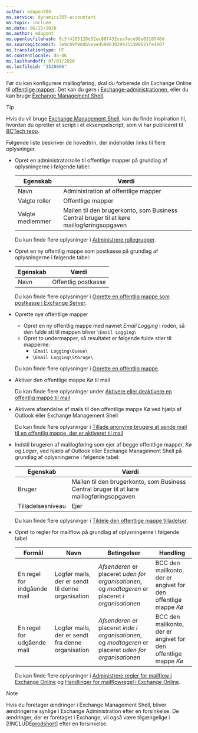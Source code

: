 ```yaml
---
author: edupont04
ms.service: dynamics365-accountant
ms.topic: include
ms.date: 06/25/2020
ms.author: edupont
ms.openlocfilehash: 8c5f4205128d52ec88f432cea7ece98e0310546d
ms.sourcegitcommit: 3e9c89f90db5eaed599630299353300621fe4007
ms.translationtype: HT
ms.contentlocale: da-DK
ms.lasthandoff: 07/01/2020
ms.locfileid: "3528006"
---
```

Før du kan konfigurere maillogføring, skal du forberede din Exchange Online til [offentlige mapper](/exchange/collaboration/public-folders/public-folders?view=exchserver-2019). Det kan du gøre i [Exchange-administrationen](/Exchange/architecture/client-access/exchange-admin-center?view=exchserver-2019), eller du kan bruge [Exchange Management Shell](/powershell/exchange/exchange-management-shell?view=exchange-ps).  

> [!TIP]
> Hvis du vil bruge [Exchange Management Shell](/powershell/exchange/exchange-management-shell?view=exchange-ps), kan du finde inspiration til, hvordan du opretter et script i et eksempelscript, som vi har publiceret til [BCTech repo](https://github.com/microsoft/BCTech/tree/master/samples/EmailLogging).

Følgende liste beskriver de hovedtrin, der indeholder links til flere oplysninger.  

- Opret en administratorrolle til offentlige mapper på grundlag af oplysningerne i følgende tabel:

  |Egenskab        |Værdi                     |
  |----------------|--------------------------|
  |Navn            |Administration af offentlige mapper |
  |Valgte roller  |Offentlige mapper            |
  |Valgte medlemmer|Mailen til den brugerkonto, som Business Central bruger til at køre maillogføringsopgaven|

  Du kan finde flere oplysninger i [Administrere rollegrupper](/exchange/permissions/role-groups?view=exchserver-2019).

- Opret en ny offentlig mappe som postkasse på grundlag af oplysningerne i følgende tabel:

  |Egenskab        |Værdi                     |
  |----------------|--------------------------|
  |Navn            |Offentlig postkasse            |

  Du kan finde flere oplysninger i [Oprette en offentlig mappe som postkasse i Exchange Server](/exchange/collaboration/public-folders/create-public-folder-mailboxes).  

- Oprette nye offentlige mapper

  - Opret en ny offentlig mappe med navnet *Email Logging* i roden, så den fulde sti til mappen bliver ```\Email Logging\```
  - Opret to undermapper, så resultatet er følgende fulde stier til mapperne:
    - ```\Email Logging\Queue\```
    - ```\Email Logging\Storage\```

  Du kan finde flere oplysninger i [Oprette en offentlig mappe](/exchange/collaboration/public-folders/create-public-folders?view=exchserver-2019).

- Aktiver den offentlige mappe *Kø* til mail

  Du kan finde flere oplysninger under [Aktivere eller deaktivere en offentlig mappe til mail](/exchange/collaboration/public-folders/mail-enable-or-disable?view=exchserver-2019)

- Aktivere afsendelse af mails til den offentlige mappe *Kø* ved hjælp af Outlook eller Exchange Management Shell

  Du kan finde flere oplysninger i [Tillade anonyme brugere at sende mail til en offentlig mappe, der er aktiveret til mail](/exchange/collaboration/public-folders/mail-enable-or-disable?view=exchserver-2019#allow-anonymous-users-to-send-email-to-a-mail-enabled-public-folder)

- Indstil brugeren af maillogføring som ejer af begge offentlige mapper, *Kø* og *Lager*, ved hjælp af Outlook eller Exchange Management Shell på grundlag af oplysningerne i følgende tabel:

  |Egenskab        |Værdi                     |
  |----------------|--------------------------|
  |Bruger            |Mailen til den brugerkonto, som Business Central bruger til at køre maillogføringsopgaven|
  |Tilladelsesniveau|Ejer                     |

  Du kan finde flere oplysninger i [Tildele den offentlige mappe tilladelser](/exchange/collaboration-exo/public-folders/set-up-public-folders#step-3-assign-permissions-to-the-public-folder).

- Opret to regler for mailflow på grundlag af oplysningerne i følgende tabel

  |Formål  |Navn |Betingelser                        |Handling                                       |
  |---------|-----|----------------------------------|---------------------------------------------|
  |En regel for indgående mail |Logfør mails, der er sendt til denne organisation|*Afsenderen* er placeret *uden for organisationen*, og *modtageren* er placeret *i organisationen*|BCC den mailkonto, der er angivet for den offentlige mappe *Kø*|
  |En regel for udgående mail | Logfør mails, der er sendt fra denne organisation |*Afsenderen* er placeret *inde i organisationen*, og *modtageren* er placeret *uden for organisationen*|BCC den mailkonto, der er angivet for den offentlige mappe *Kø*|
  
  Du kan finde flere oplysninger i [Administrere regler for mailflow i Exchange Online](/exchange/security-and-compliance/mail-flow-rules/manage-mail-flow-rules) og [Handlinger for mailflowregel i Exchange Online](/exchange/security-and-compliance/mail-flow-rules/mail-flow-rule-action).

> [!NOTE]
> Hvis du foretager ændringer i Exchange Management Shell, bliver ændringerne synlige i Exchange Administration efter en forsinkelse. De ændringer, der er foretaget i Exchange, vil også være tilgængelige i [!INCLUDE[prodshort](prodshort.md)] efter en forsinkelse.
